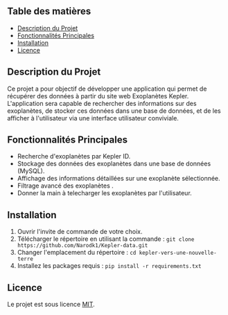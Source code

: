 ## Table des matières
- [Description du Projet](#description-du-projet)
- [Fonctionnalités Principales](#fonctionnalités-principales)
- [Installation](#installation)
- [Licence](#Licence)

## Description du Projet

Ce projet a pour objectif de développer une application qui permet de récupérer des données à partir du site web Exoplanètes Kepler. L'application sera capable de rechercher des informations sur des exoplanètes, de stocker ces données dans une base de données, et de les afficher à l'utilisateur via une interface utilisateur conviviale.

## Fonctionnalités Principales

- Recherche d'exoplanètes par Kepler ID.
- Stockage des données des exoplanètes dans une base de données (MySQL).
- Affichage des informations détaillées sur une exoplanète sélectionnée.
- Filtrage avancé des exoplanètes .
- Donner la main à telecharger les exoplanètes  par l'utilisateur.

## Installation
1. Ouvrir l'invite de commande de votre choix.
2. Télécharger le répertoire en utilisant la commande : `git clone https://github.com/Narodk1/Kepler-data.git`
3. Changer l'emplacement du répertoire : `cd kepler-vers-une-nouvelle-terre`
4. Installez les packages requis : `pip install -r requirements.txt`


## Licence
Le projet est sous licence [MIT](./LICENSE).
